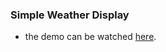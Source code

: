 ### Simple Weather Display

- the demo can be watched [here](https://simple-weather-display.netlify.app/).
